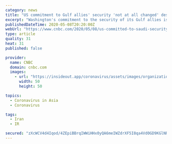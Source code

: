 ```yaml
---
category: news
title: "US commitment to Gulf allies' security 'not at all changed' despite Patriot systems drawdown, Iran envoy says"
excerpt: "Washington's commitment to the security of its Gulf allies is unchanged despite what appears to be a shift in force posture in the region, U.S. Special Representative for Iran Brian Hook told CNBC."
publishedDateTime: 2020-05-08T20:20:00Z
webUrl: "https://www.cnbc.com/2020/05/08/us-committed-to-saudi-security-despite-patriot-drawdown-brian-hook.html"
type: article
quality: 31
heat: 31
published: false

provider:
  name: CNBC
  domain: cnbc.com
  images:
    - url: "https://insideout.app/coronavirus/assets/images/organizations/cnbc.com-50x50.jpg"
      width: 50
      height: 50

topics:
  - Coronavirus in Asia
  - Coronavirus

tags:
  - Iran
  - IR

secured: "zXcWCV4d4Iqod/4ZEpiBBrqIWWiHHx0yQA6meIWZdrXF5I8qa4Vd0GD9KGlNRvyd+/HYw7gqXHTXsjyltmchK6QCAOM6s20KP52ZV2cllPclzxQ8etnhzGvqbO/Uwuu1rLuBwj20GeoJXUQXyfdeMCcJba11P6cEC2iYKWC1VZOGJ1IQHS3+LlYFNO6TGRwgHIjp042eMluH/qS2uFp8W5QBUjNuD3ugcvb8kAhgFpsC/Kv5ZuoputnVHsE5ndHLhLtqfEqc5ppw4S8sF/h3Pz5tW2AswPbqIveeeRB0R6hrUSZ706cmZwIvKfoKnnTWeh2NHtpfkdqLBGwFaS9QEztuN24aZjfeDYOP4Z+CUQw2jYoCrPQGAXZjRgFoPQsJLUtc41wm4aoOiOQ0UteCAFZfZizXKanOqSKWTG5QNLIZ5DmwprVkbJcXuOsLkGdg668ESk221GZ4nrO1oYcNxZgCOBU6iWqSswChn2TI+KY=;GNWMc47mIFXHopZnmQXEpg=="
---
```


